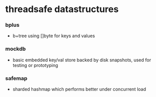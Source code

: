 # threadsafe datastructures

### bplus
* b+tree using []byte for keys and values

### mockdb
* basic embedded key/val store backed by disk snapshots, used for testing or prototyping

### safemap
* sharded hashmap which performs better under concurrent load
